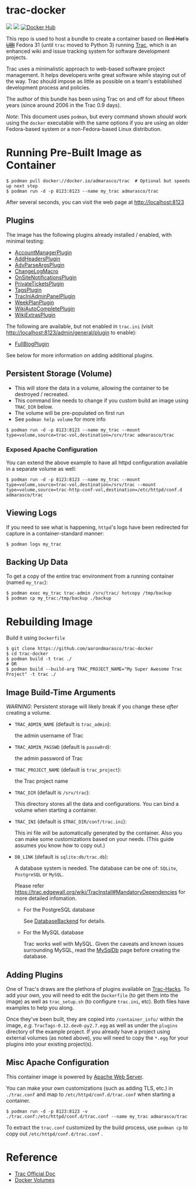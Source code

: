 # trac-docker

[![](https://images.microbadger.com/badges/version/admarasco/trac.svg)](https://hub.docker.com/r/admarasco/trac/ "Get your own version badge on microbadger.com")
[![](https://images.microbadger.com/badges/image/admarasco/trac.svg)](https://hub.docker.com/r/admarasco/trac/)
[![Docker Hub](http://img.shields.io/docker/pulls/admarasco/trac.svg)](https://hub.docker.com/r/admarasco/trac/)

This repo is used to host a bundle to create a container based on ~~Red Hat's [UBI](https://developers.redhat.com/products/rhel/ubi/)~~ Fedora 31 (until `trac` moved to Python 3) running [Trac](http://trac.edgewall.org),
which is an enhanced wiki and issue tracking system for software development projects.

Trac uses a minimalistic approach to web-based software project management. It helps developers write great software while staying out of the way. Trac should impose as little as possible on a team's established development process and policies.

The author of this bundle has been using Trac on and off for about fifteen years (since around 2006 in the Trac 0.9 days).

_Note_: This document uses `podman`, but every command shown _should_ work using the `docker` executable with the same options if you are using an older Fedora-based system or a non-Fedora-based Linux distribution.

# Running Pre-Built Image as Container
```
$ podman pull docker://docker.io/admarasco/trac  # Optional but speeds up next step
$ podman run -d -p 8123:8123 --name my_trac admarasco/trac
```

After several seconds, you can visit the web page at <http://localhost:8123>

## Plugins
The image has the following plugins already installed / enabled, with minimal testing:
 * [AccountManagerPlugin](https://trac-hacks.org/wiki/AccountManagerPlugin)
 * [AddHeadersPlugin](https://trac-hacks.org/wiki/AddHeadersPlugin)
 * [AdvParseArgsPlugin](https://trac-hacks.org/wiki/AdvParseArgsPlugin)
 * [ChangeLogMacro](https://trac-hacks.org/wiki/ChangeLogMacro)
 * [OnSiteNotificationsPlugin](https://trac-hacks.org/wiki/OnSiteNotificationsPlugin)
 * [PrivateTicketsPlugin](https://trac-hacks.org/wiki/PrivateTicketsPlugin)
 * [TagsPlugin](https://trac-hacks.org/wiki/TagsPlugin)
 * [TracIniAdminPanelPlugin](https://trac-hacks.org/wiki/TracIniAdminPanelPlugin)
 * [WeekPlanPlugin](https://trac-hacks.org/wiki/WeekPlanPlugin)
 * [WikiAutoCompletePlugin](https://trac-hacks.org/wiki/WikiAutoCompletePlugin)
 * [WikiExtrasPlugin](https://trac-hacks.org/wiki/WikiExtrasPlugin)

The following are available, but not enabled in `trac.ini` (visit <http://localhost:8123/admin/general/plugin> to enable):

 * [FullBlogPlugin](https://trac-hacks.org/wiki/FullBlogPlugin)

See below for more information on adding additional plugins.

## Persistent Storage (Volume)
 * This will store the data in a volume, allowing the container to be destroyed / recreated.
 * This command line needs to change if you custom build an image using `TRAC_DIR` below.
 * The volume will be pre-populated on first run
 * See `podman help volume` for more info
```
$ podman run -d -p 8123:8123 --name my_trac --mount type=volume,source=trac-vol,destination=/srv/trac admarasco/trac
```

### Exposed Apache Configuration
You can extend the above example to have all httpd configuration available in a separate volume as well:
```
$ podman run -d -p 8123:8123 --name my_trac --mount type=volume,source=trac-vol,destination=/srv/trac --mount type=volume,source=trac-http-conf-vol,destination=/etc/httpd/conf.d admarasco/trac
```

## Viewing Logs
If you need to see what is happening, `httpd`'s logs have been redirected for capture in a container-standard manner:
```
$ podman logs my_trac
```

## Backing Up Data
To get a copy of the entire trac environment from a running container (named `my_trac`):
```
$ podman exec my_trac trac-admin /srv/trac/ hotcopy /tmp/backup
$ podman cp my_trac:/tmp/backup ./backup
```

# Rebuilding Image
Build it using `Dockerfile`
```
$ git clone https://github.com/aarondmarasco/trac-docker
$ cd trac-docker
$ podman build -t trac ./
# OR
$ podman build --build-arg TRAC_PROJECT_NAME="My Super Awesome Trac Project" -t trac ./
```

## Image Build-Time Arguments
*WARNING*: Persistent storage will likely break if you change these _after_ creating a volume.

* `TRAC_ADMIN_NAME` (default is `trac_admin`):

    the admin username of Trac

* `TRAC_ADMIN_PASSWD` (default is `passw0rd`):

    the admin password of Trac

* `TRAC_PROJECT_NAME` (default is `trac_project`):

    the Trac project name

* `TRAC_DIR` (default is `/srv/trac`):

    This directory stores all the data and configurations. You can bind a volume
    when starting a container.

* `TRAC_INI` (default is `$TRAC_DIR/conf/trac.ini`):

    This ini file will be automatically generated by the container.
    Also you can make some customizations based on your needs.
    (This guide assumes you know how to copy out.)

* `DB_LINK` (default is `sqlite:db/trac.db`):

    A database system is needed. The database can be one of: `SQLite`, `PostgreSQL` or `MySQL`.

    Please refer <https://trac.edgewall.org/wiki/TracInstall#MandatoryDependencies> for more detailed infomation.

    * For the PostgreSQL database

        See [DatabaseBackend](https://trac.edgewall.org/wiki/DatabaseBackend#PostgreSQL) for details.

    * For the MySQL database

        Trac works well with MySQL.
        Given the caveats and known issues surrounding MySQL,
        read the [MySqlDb](https://trac.edgewall.org/intertrac/MySqlDb) page
        before creating the database.

## Adding Plugins
One of Trac's draws are the plethora of plugins available on [Trac-Hacks](https://trac-hacks.org/).
To add your own, you will need to edit the `Dockerfile` (to get them into the image) as well as `trac_setup.sh` (to configure `trac.ini`, etc).
Both files have examples to help you along.

Once they've been built, they are copied into `/container_info/` within the image, _e.g._ `TracTags-0.12.dev0-py2.7.egg` as well as under the `plugins` directory of the example project.
If you already have a project using external volumes (as noted above), you will need to copy the `*.egg` for your plugins into your existing project(s).

## Misc Apache Configuration
This container image is powered by [Apache Web Server](https://httpd.apache.org/).

You can make your own customizations (such as adding TLS, etc.) in `./trac.conf` and map to `/etc/httpd/conf.d/trac.conf` when starting a container.

```
$ podman run -d -p 8123:8123 -v ./trac.conf:/etc/httpd/conf.d/trac.conf --name my_trac admarasco/trac
```

To extract the `trac.conf` customized by the build process, use `podman cp` to copy out `/etc/httpd/conf.d/trac.conf` .

# Reference

* [Trac Official Doc](https://trac.edgewall.org/wiki/TracGuide)
* [Docker Volumes](https://docs.docker.com/storage/volumes/)
